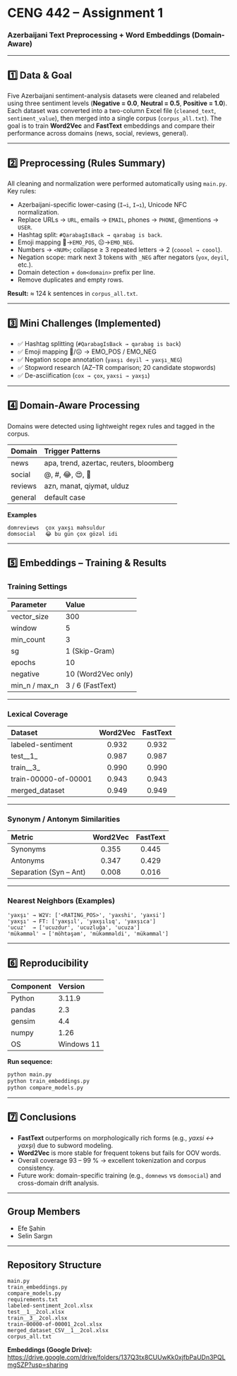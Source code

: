 # CENG 442 – Assignment 1

### Azerbaijani Text Preprocessing + Word Embeddings (Domain-Aware)

---

## 1️⃣ Data & Goal

Five Azerbaijani sentiment-analysis datasets were cleaned and relabeled using three sentiment levels
(**Negative = 0.0**, **Neutral = 0.5**, **Positive = 1.0**).
Each dataset was converted into a two-column Excel file (`cleaned_text`, `sentiment_value`), then merged into a single corpus (`corpus_all.txt`).
The goal is to train **Word2Vec** and **FastText** embeddings and compare their performance across domains (news, social, reviews, general).

---

## 2️⃣ Preprocessing (Rules Summary)

All cleaning and normalization were performed automatically using `main.py`.
Key rules:

* Azerbaijani-specific lower-casing (`İ→i`, `I→ı`), Unicode NFC normalization.
* Replace URLs → `URL`, emails → `EMAIL`, phones → `PHONE`, @mentions → `USER`.
* Hashtag split: `#QarabagIsBack → qarabag is back`.
* Emoji mapping 🙂→`EMO_POS`, ☹→`EMO_NEG`.
* Numbers → `<NUM>`; collapse ≥ 3 repeated letters → 2 (`cooool → coool`).
* Negation scope: mark next 3 tokens with `_NEG` after negators (`yox`, `deyil`, etc.).
* Domain detection + `dom<domain>` prefix per line.
* Remove duplicates and empty rows.

**Result:** ≈ 124 k sentences in `corpus_all.txt`.

---

## 3️⃣ Mini Challenges (Implemented)

* ✅ Hashtag splitting (`#QarabagIsBack → qarabag is back`)
* ✅ Emoji mapping 🙂/☹ → EMO_POS / EMO_NEG
* ✅ Negation scope annotation (`yaxşı deyil → yaxşı_NEG`)
* ✅ Stopword research (AZ–TR comparison; 20 candidate stopwords)
* ✅ De-asciification (`cox → çox`, `yaxsi → yaxşı`)

---

## 4️⃣ Domain-Aware Processing

Domains were detected using lightweight regex rules and tagged in the corpus.

| Domain  | Trigger Patterns                        |
| :------ | :-------------------------------------- |
| news    | apa, trend, azertac, reuters, bloomberg |
| social  | @, #, 😂, 😍, 🙂                        |
| reviews | azn, manat, qiymət, ulduz               |
| general | default case                            |

**Examples**

```
domreviews  çox yaxşı məhsuldur
domsocial   😂 bu gün çox gözəl idi
```

---

## 5️⃣ Embeddings – Training & Results

### Training Settings

| Parameter     | Value              |
| :------------ | :----------------- |
| vector_size   | 300                |
| window        | 5                  |
| min_count     | 3                  |
| sg            | 1 (Skip-Gram)      |
| epochs        | 10                 |
| negative      | 10 (Word2Vec only) |
| min_n / max_n | 3 / 6 (FastText)   |

---

### Lexical Coverage

| Dataset              | Word2Vec | FastText |
| :------------------- | :------: | :------: |
| labeled-sentiment    |   0.932  |   0.932  |
| test__1_             |   0.987  |   0.987  |
| train__3_            |   0.990  |   0.990  |
| train-00000-of-00001 |   0.943  |   0.943  |
| merged_dataset       |   0.949  |   0.949  |

---

### Synonym / Antonym Similarities

| Metric                 | Word2Vec | FastText |
| :--------------------- | :------: | :------: |
| Synonyms               |   0.355  |   0.445  |
| Antonyms               |   0.347  |   0.429  |
| Separation (Syn – Ant) |   0.008  |   0.016  |

---

### Nearest Neighbors (Examples)

```
'yaxşı' → W2V: ['<RATING_POS>', 'yaxshi', 'yaxsi']
'yaxşı' → FT: ['yaxşıl', 'yaxşılıq', 'yaxşıca']
'ucuz'  → ['ucuzdur', 'ucuzluğa', 'ucuza']
'mükəmməl' → ['möh­təşəm', 'mükəmməldi', 'mükəmmal']
```

---

## 6️⃣ Reproducibility

| Component | Version    |
| :-------- | :--------- |
| Python    | 3.11.9     |
| pandas    | 2.3        |
| gensim    | 4.4        |
| numpy     | 1.26       |
| OS        | Windows 11 |

**Run sequence:**

```bash
python main.py
python train_embeddings.py
python compare_models.py
```

---

## 7️⃣ Conclusions

* **FastText** outperforms on morphologically rich forms (e.g., *yaxsi ↔ yaxşı*) due to subword modeling.
* **Word2Vec** is more stable for frequent tokens but fails for OOV words.
* Overall coverage 93 – 99 % → excellent tokenization and corpus consistency.
* Future work: domain-specific training (e.g., `domnews` vs `domsocial`) and cross-domain drift analysis.

---

## Group Members

* Efe Şahin
* Selin Sargın

---

## Repository Structure

```
main.py
train_embeddings.py
compare_models.py
requirements.txt
labeled-sentiment_2col.xlsx
test__1__2col.xlsx
train__3__2col.xlsx
train-00000-of-00001_2col.xlsx
merged_dataset_CSV__1__2col.xlsx
corpus_all.txt
```

**Embeddings (Google Drive):**
https://drive.google.com/drive/folders/137Q3tx8CUUwKk0xjfbPaUDn3PQLmgSZP?usp=sharing
